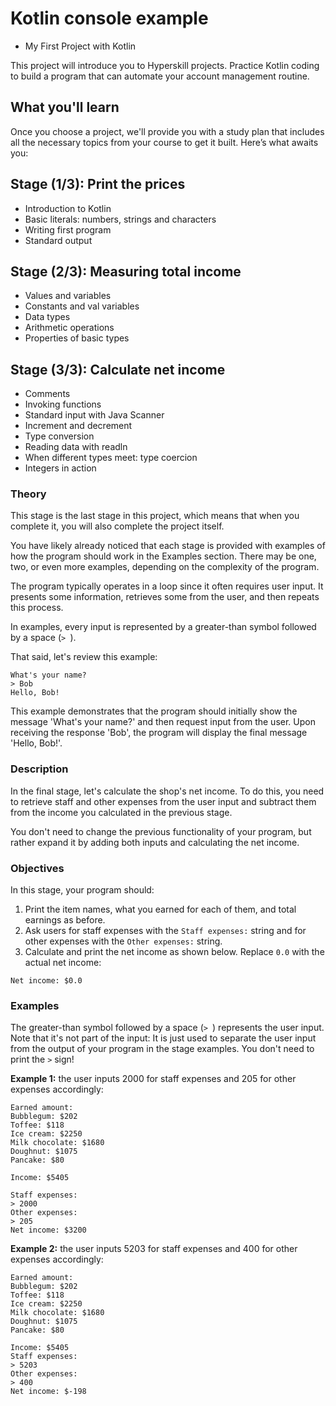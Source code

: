 # Kotlin console example

- My First Project with Kotlin

This project will introduce you to Hyperskill projects.
Practice Kotlin coding to build a program that can automate your account management routine.

## What you'll learn

Once you choose a project, we'll provide you with a study plan that includes all the necessary topics from your course to get it built.
Here’s what awaits you:

## Stage (1/3): Print the prices

- Introduction to Kotlin
- Basic literals: numbers, strings and characters
- Writing first program
- Standard output

## Stage (2/3): Measuring total income

- Values and variables
- Constants and val variables
- Data types
- Arithmetic operations
- Properties of basic types

## Stage (3/3): Calculate net income

- Comments
- Invoking functions
- Standard input with Java Scanner
- Increment and decrement
- Type conversion
- Reading data with readln
- When different types meet: type coercion
- Integers in action

### Theory

This stage is the last stage in this project, which means that when you complete it, you will also complete the project itself.

You have likely already noticed that each stage is provided with examples of how the program should work in the Examples section.
There may be one, two, or even more examples, depending on the complexity of the program.

The program typically operates in a loop since it often requires user input.
It presents some information, retrieves some from the user, and then repeats this process.

In examples, every input is represented by a greater-than symbol followed by a space (`> `).

That said, let's review this example:

```console
What's your name?
> Bob
Hello, Bob!
```

This example demonstrates that the program should initially show the message 'What's your name?' and then request input from the user.
Upon receiving the response 'Bob', the program will display the final message 'Hello, Bob!'.

### Description

In the final stage, let's calculate the shop's net income.
To do this, you need to retrieve staff and other expenses from the user input and subtract them from the income you calculated in the previous stage.

You don't need to change the previous functionality of your program, but rather expand it by adding both inputs and calculating the net income.

### Objectives

In this stage, your program should:

1. Print the item names, what you earned for each of them, and total earnings as before.
2. Ask users for staff expenses with the `Staff expenses:` string and for other expenses with the `Other expenses:` string.
3. Calculate and print the net income as shown below. Replace `0.0` with the actual net income:

```console
Net income: $0.0
```

### Examples

The greater-than symbol followed by a space (`> `) represents the user input.
Note that it's not part of the input: It is just used to separate the user input from the output of your program in the stage examples.
You don't need to print the `>` sign!

**Example 1:** the user inputs 2000 for staff expenses and 205 for other expenses accordingly:

```console
Earned amount:
Bubblegum: $202
Toffee: $118
Ice cream: $2250
Milk chocolate: $1680
Doughnut: $1075
Pancake: $80

Income: $5405

Staff expenses:
> 2000
Other expenses:
> 205
Net income: $3200
```

**Example 2:** the user inputs 5203 for staff expenses and 400 for other expenses accordingly:

```console
Earned amount:
Bubblegum: $202
Toffee: $118
Ice cream: $2250
Milk chocolate: $1680
Doughnut: $1075
Pancake: $80

Income: $5405
Staff expenses:
> 5203
Other expenses:
> 400
Net income: $-198
```
